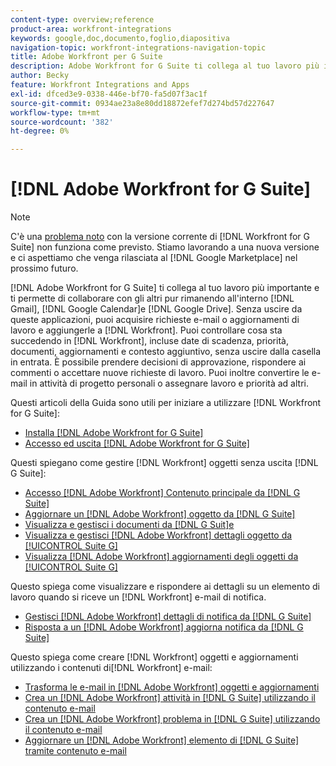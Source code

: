 ```yaml
---
content-type: overview;reference
product-area: workfront-integrations
keywords: google,doc,documento,foglio,diapositiva
navigation-topic: workfront-integrations-navigation-topic
title: Adobe Workfront per G Suite
description: Adobe Workfront for G Suite ti collega al tuo lavoro più importante e ti consente di collaborare con gli altri pur rimanendo all'interno di Gmail, Google Calendar e Google Drive. Senza uscire da queste applicazioni, puoi acquisire richieste e-mail o aggiornamenti di lavoro e aggiungerle a Workfront. Puoi controllare cosa sta succedendo in Workfront, comprese date di scadenza, priorità, documenti, aggiornamenti e contesto aggiuntivo, senza uscire dalla casella in entrata. È possibile prendere decisioni di approvazione, rispondere ai commenti o accettare nuove richieste di lavoro. Puoi inoltre convertire le e-mail in attività di progetto personali o assegnare lavoro e priorità ad altri.
author: Becky
feature: Workfront Integrations and Apps
exl-id: dfced3e9-0338-446e-bf70-fa5d07f3ac1f
source-git-commit: 0934ae23a8e80dd18872efef7d274bd57d227647
workflow-type: tm+mt
source-wordcount: '382'
ht-degree: 0%

---
```


# [!DNL Adobe Workfront for G Suite]

>[!NOTE]
>
>C&#39;è una [problema noto](https://experienceleague.adobe.com/docs/workfront-known-issues/issues/new-workfront-experience/wf-current/wf-integrations-error-when-opening-wf-for-gsuite.html?lang=en) con la versione corrente di [!DNL Workfront for G Suite] non funziona come previsto. Stiamo lavorando a una nuova versione e ci aspettiamo che venga rilasciata al [!DNL Google Marketplace] nel prossimo futuro.

[!DNL Adobe Workfront for G Suite] ti collega al tuo lavoro più importante e ti permette di collaborare con gli altri pur rimanendo all&#39;interno [!DNL Gmail], [!DNL Google Calendar]e [!DNL Google Drive]. Senza uscire da queste applicazioni, puoi acquisire richieste e-mail o aggiornamenti di lavoro e aggiungerle a [!DNL Workfront]. Puoi controllare cosa sta succedendo in [!DNL Workfront], incluse date di scadenza, priorità, documenti, aggiornamenti e contesto aggiuntivo, senza uscire dalla casella in entrata. È possibile prendere decisioni di approvazione, rispondere ai commenti o accettare nuove richieste di lavoro. Puoi inoltre convertire le e-mail in attività di progetto personali o assegnare lavoro e priorità ad altri.

Questi articoli della Guida sono utili per iniziare a utilizzare [!DNL Workfront for G Suite]:

* [Installa [!DNL Adobe Workfront for G Suite]](../../workfront-integrations-and-apps/workfront-for-g-suite/install-workfront-for-gsuite.md)
* [Accesso ed uscita [!DNL Adobe Workfront for G Suite]](../../workfront-integrations-and-apps/workfront-for-g-suite/log-in-and-out-wf-for-gsuite.md)

Questi spiegano come gestire [!DNL Workfront] oggetti senza uscita [!DNL G Suite]:

* [Accesso [!DNL Adobe Workfront] Contenuto principale da [!DNL G Suite]](../../workfront-integrations-and-apps/workfront-for-g-suite/access-wf-home-content-from-g-suite.md)
* [Aggiornare un [!DNL Adobe Workfront] oggetto da [!DNL G Suite]](../../workfront-integrations-and-apps/workfront-for-g-suite/update-a-workfront-object-in-gsuite.md)
* [Visualizza e gestisci i documenti da [!DNL G Suit]e](../../workfront-integrations-and-apps/workfront-for-g-suite/view-and-manage-documents-in-gsuite.md)
* [Visualizza e gestisci [!DNL Adobe Workfront] dettagli oggetto da [!UICONTROL Suite G]](../../workfront-integrations-and-apps/workfront-for-g-suite/view-manage-work-item-details-in-gsuite.md)
* [Visualizza [!DNL Adobe Workfront] aggiornamenti degli oggetti da [!UICONTROL Suite G]](../../workfront-integrations-and-apps/workfront-for-g-suite/view-object-updates-in-gsuite.md)

Questo spiega come visualizzare e rispondere ai dettagli su un elemento di lavoro quando si riceve un [!DNL Workfront] e-mail di notifica.

* [Gestisci [!DNL Adobe Workfront] dettagli di notifica da [!DNL G Suite]](../../workfront-integrations-and-apps/workfront-for-g-suite/manage-wf-email-notification-details-in-gsuite.md)
* [Risposta a un [!DNL Adobe Workfront] aggiorna notifica da [!DNL G Suite]](../../workfront-integrations-and-apps/workfront-for-g-suite/reply-to-wf-update-notification-from-gsuite.md)

Questo spiega come creare [!DNL Workfront] oggetti e aggiornamenti utilizzando i contenuti di[!DNL Workfront] e-mail:

* [Trasforma le e-mail in [!DNL Adobe Workfront] oggetti e aggiornamenti](../../workfront-integrations-and-apps/workfront-for-g-suite/turn-gsuite-emails-into-wf-objects-and-updates.md)
* [Crea un [!DNL Adobe Workfront] attività in [!DNL G Suite] utilizzando il contenuto e-mail](../../workfront-integrations-and-apps/workfront-for-g-suite/create-wf-task-in-gsuite-using-email-content.md)
* [Crea un [!DNL Adobe Workfront] problema in [!DNL G Suite] utilizzando il contenuto e-mail](../../workfront-integrations-and-apps/workfront-for-g-suite/create-wf-issue-in-g-suite-using-email-content.md)
* [Aggiornare un [!DNL Adobe Workfront] elemento di [!DNL G Suite] tramite contenuto e-mail](../../workfront-integrations-and-apps/workfront-for-g-suite/update-wf-item-using-email-content.md)
